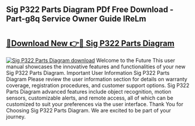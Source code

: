 ## Sig P322 Parts Diagram PDf Free Download - Part-g8q Service Owner Guide lReLm

# <h2><a href="http://dfkf7zq.blite.top/?on=Sig+P322+Parts+Diagram">🔗Download New 👉🔴 Sig P322 Parts Diagram</a></h2>

[![Sig P322 Parts Diagram download](https://i.imgur.com/lujVjoI.png)](http://dfkf7zq.blite.top/?on=Sig+P322+Parts+Diagram)
Welcome to the Future This user manual showcases the innovative features and functionalities of your new Sig P322 Parts Diagram. Important User Information Sig P322 Parts Diagram Please review the user information section for details on warranty coverage, registration procedures, and customer support options. Sig P322 Parts Diagram advanced features include object recognition, motion sensors, customizable alerts, and remote access, all of which can be customized to suit your preferences via the user interface. Thank You for Choosing Sig P322 Parts Diagram. We are excited to be part of your journey.
